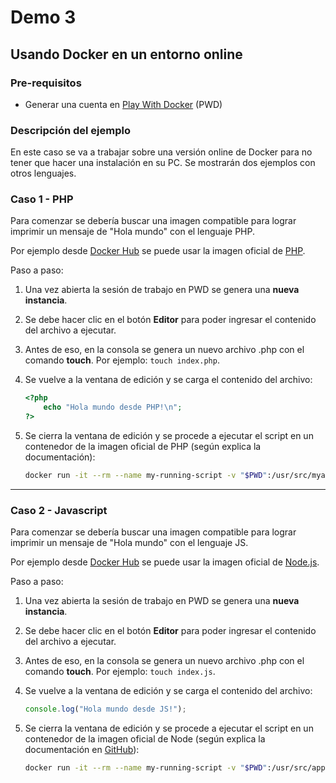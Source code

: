 # Demo 3

## Usando Docker en un entorno online

### Pre-requisitos

* Generar una cuenta en [Play With Docker](https://labs.play-with-docker.com/) (PWD)

### Descripción del ejemplo

En este caso se va a trabajar sobre una versión online de Docker para no tener que hacer una instalación en su PC.
Se mostrarán dos ejemplos con otros lenguajes.

### Caso 1 - PHP

Para comenzar se debería buscar una imagen compatible para lograr imprimir un mensaje de "Hola mundo" con el lenguaje PHP.

Por ejemplo desde [Docker Hub](https://hub.docker.com/search?q=&type=image) se puede usar la imagen oficial de [PHP](https://hub.docker.com/_/php).

Paso a paso:

1. Una vez abierta la sesión de trabajo en PWD se genera una **nueva instancia**.
2. Se debe hacer clic en el botón **Editor** para poder ingresar el contenido del archivo a ejecutar.
3. Antes de eso, en la consola se genera un nuevo archivo .php con el comando **touch**. Por ejemplo: `touch index.php`.
4. Se vuelve a la ventana de edición y se carga el contenido del archivo:

    ~~~ php
    <?php
        echo "Hola mundo desde PHP!\n";
    ?>
    ~~~

5. Se cierra la ventana de edición y se procede a ejecutar el script en un contenedor de la imagen oficial de PHP (según explica la documentación):

    ~~~ bash
    docker run -it --rm --name my-running-script -v "$PWD":/usr/src/myapp -w /usr/src/myapp php:7.4-cli php index.php
    ~~~

---

### Caso 2 - Javascript

Para comenzar se debería buscar una imagen compatible para lograr imprimir un mensaje de "Hola mundo" con el lenguaje JS.

Por ejemplo desde [Docker Hub](https://hub.docker.com/search?q=&type=image) se puede usar la imagen oficial de [Node.js](https://hub.docker.com/_/node).

Paso a paso:

1. Una vez abierta la sesión de trabajo en PWD se genera una **nueva instancia**.
2. Se debe hacer clic en el botón **Editor** para poder ingresar el contenido del archivo a ejecutar.
3. Antes de eso, en la consola se genera un nuevo archivo .php con el comando **touch**. Por ejemplo: `touch index.js`.
4. Se vuelve a la ventana de edición y se carga el contenido del archivo:

    ~~~ javascript
    console.log("Hola mundo desde JS!");
    ~~~

5. Se cierra la ventana de edición y se procede a ejecutar el script en un contenedor de la imagen oficial de Node (según explica la documentación en [GitHub](https://github.com/nodejs/docker-node/blob/master/README.md#how-to-use-this-image)):

    ~~~ bash
    docker run -it --rm --name my-running-script -v "$PWD":/usr/src/app -w /usr/src/app node:8 node index.js
    ~~~
